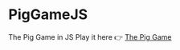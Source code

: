# PigGameJS
The Pig Game in JS
Play it here 👉 [The Pig Game](https://cjsdiniz.github.io/PigGameJS/)
